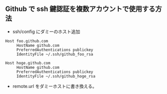## Github で ssh 鍵認証を複数アカウントで使用する方法
- ssh/config にダミーのホスト追加

```
Host foo.github.com
     HostName github.com
     PreferredAuthentications publickey
     IdentityFile ~/.ssh/github_foo_rsa

Host hoge.github.com
     HostName github.com
     PreferredAuthentications publickey
     IdentityFile ~/.ssh/github_hoge_rsa
```

- remote.url をダミーホストに書き換える。
